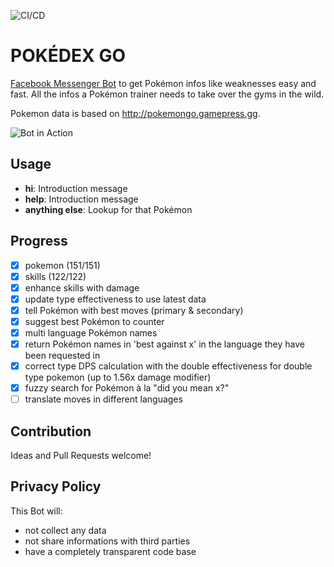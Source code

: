 ![CI/CD](https://github.com/pssgoifo/pokedex-go/workflows/CI/CD/badge.svg)

# POKÉDEX GO 


[Facebook Messenger Bot](https://www.facebook.com/pokemondexgo) to get Pokémon infos like weaknesses easy and fast. All the infos a Pokémon trainer needs to take over the gyms in the wild.

Pokemon data is based on http://pokemongo.gamepress.gg.

![Bot in Action](https://gifyu.com/images/pokedex-go-1.0.gif)

## Usage

- **hi**: Introduction message
- **help**: Introduction message
- **anything else**: Lookup for that Pokémon

## Progress

- [x] pokemon (151/151)
- [x] skills (122/122)
- [x] enhance skills with damage
- [x] update type effectiveness to use latest data
- [x] tell Pokémon with best moves (primary & secondary)
- [x] suggest best Pokémon to counter
- [x] multi language Pokémon names
- [x] return Pokémon names in 'best against x' in the language they have been requested in
- [x] correct type DPS calculation with the double effectiveness for double type pokemon (up to 1.56x damage modifier)
- [x] fuzzy search for Pokémon à la "did you mean x?"
- [ ] translate moves in different languages

## Contribution

Ideas and Pull Requests welcome!

## Privacy Policy

This Bot will:

- not collect any data
- not share informations with third parties
- have a completely transparent code base
